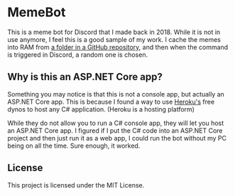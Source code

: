 # MemeBot
This is a meme bot for Discord that I made back in 2018. While it is not in use anymore, I feel this is a good sample of my work. I cache the memes into RAM from [a folder in a GitHub repository](https://github.com/kylecourounis/Patch/tree/master/Memes), and then when the command is triggered in Discord, a random one is chosen. 

## Why is this an ASP.NET Core app?
Something you may notice is that this is not a console app, but actually an ASP.NET Core app. This is because I found a way to use [Heroku's](heroku.com) free dynos to host any C# application. (Heroku is a hosting platform)

While they do not allow you to run a C# console app, they will let you host an ASP.NET Core app. I figured if I put the C# code into an ASP.NET Core project and then just run it as a web app, I could run the bot without my PC being on all the time. Sure enough, it worked.

## License
This project is licensed under the MIT License. 
